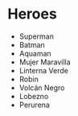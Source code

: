 # Heroes

* Superman
* Batman
* Aquaman
* Mujer Maravilla
* Linterna Verde
* Robin
* Volcán Negro
* Lobezno
* Perurena 
